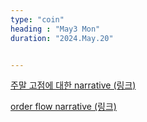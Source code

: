 ```yaml
---
type: "coin"
heading : "May3 Mon"
duration: "2024.May.20"


---
```

 

[주말 고점에 대한 narrative (링크)](/todo/images/narrative-Mon-2024-05-20.png)


[order flow narrative (링크)](/todo/images/order-flow-2024-05-20.png)